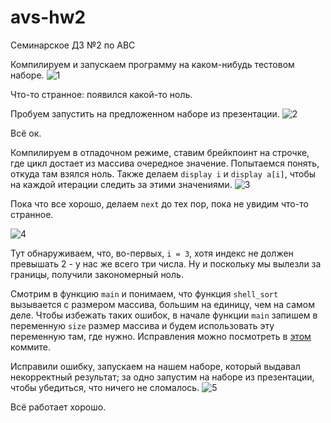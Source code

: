 # avs-hw2
Семинарское ДЗ №2 по АВС

Компилируем и запускаем программу на каком-нибудь тестовом наборе.
![1](https://user-images.githubusercontent.com/34311075/190911930-2ca141cb-3d05-41aa-8061-f01724c12a36.png)

Что-то странное: появился какой-то ноль.

Пробуем запустить на предложенном наборе из презентации.
![2](https://user-images.githubusercontent.com/34311075/190911952-e2e7e0ef-c307-4107-88c9-a25b9fd2ca66.png)

Всё ок.

Компилируем в отладочном режиме, ставим брейкпоинт на строчке, где цикл достает из массива очередное значение. Попытаемся понять, откуда там взялся ноль. Также делаем `display i` и `display a[i]`, чтобы на каждой итерации следить за этими значениями.
![3](https://user-images.githubusercontent.com/34311075/190911989-76019267-1a81-4544-8e6e-4f8f8e4010b4.png)

Пока что все хорошо, делаем `next` до тех пор, пока не увидим что-то странное.

![4](https://user-images.githubusercontent.com/34311075/190912134-69d3aa09-d1fe-4d55-a197-cc4def80cef3.png)

Тут обнаруживаем, что, во-первых, `i = 3`, хотя индекс не должен превышать 2 - у нас же всего три числа. Ну и поскольку мы вылезли за границы, получили закономерный ноль.

Смотрим в функцию `main` и понимаем, что функция `shell_sort` вызывается с размером массива, большим на единицу, чем на самом деле. Чтобы избежать таких ошибок, в начале функции `main` запишем в переменную `size` размер массива и будем использовать эту переменную там, где нужно. Исправления можно посмотреть в [этом](https://github.com/makeitokay/avs-hw2/commit/072b1251324e0a86e1c833aca629c84a9e90edc3) коммите.

Исправили ошибку, запускаем на нашем наборе, который выдавал некорректный результат; за одно запустим на наборе из презентации, чтобы убедиться, что ничего не сломалось.
![5](https://user-images.githubusercontent.com/34311075/190912270-2c07d005-ae73-4d68-9ea1-7dd617be4640.png)

Всё работает хорошо.
